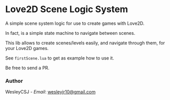 # Love2D Scene Logic System
A simple scene system logic for use to create games with Love2D.

In fact, is a simple state machine to navigate between scenes.

This lib allows to create scenes/levels easily, and navigate through them, for your Love2D games.

See `firstScene.lua` to get as example how to use it.

Be free to send a PR.

### Author

WesleyCSJ - *Email*: wesleyjr10@gmail.com